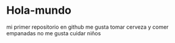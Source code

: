# Hola-mundo
mi primer repositorio en github
me gusta tomar cerveza y comer empanadas
no me gusta cuidar niños
